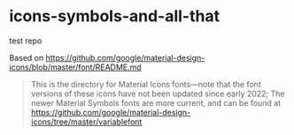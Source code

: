 # icons-symbols-and-all-that

test repo

Based on https://github.com/google/material-design-icons/blob/master/font/README.md

> This is the directory for Material Icons fonts—note that the font versions of these icons have not been updated since early 2022;
> The newer Material Symbols fonts are more current, and can be found at
> https://github.com/google/material-design-icons/tree/master/variablefont
